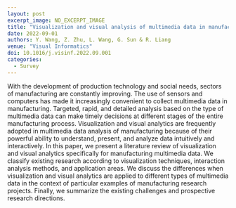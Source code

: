 ```yaml
---
layout: post
excerpt_image: NO_EXCERPT_IMAGE
title: "Visualization and visual analysis of multimedia data in manufacturing: A survey"
date: 2022-09-01
authors: Y. Wang, Z. Zhu, L. Wang, G. Sun & R. Liang
venue: "Visual Informatics"
doi: 10.1016/j.visinf.2022.09.001
categories:
  - Survey
---
```

With the development of production technology and social needs, sectors of manufacturing are constantly improving. The use of sensors and computers has made it increasingly convenient to collect multimedia data in manufacturing. Targeted, rapid, and detailed analysis based on the type of multimedia data can make timely decisions at different stages of the entire manufacturing process. Visualization and visual analytics are frequently adopted in multimedia data analysis of manufacturing because of their powerful ability to understand, present, and analyze data intuitively and interactively. In this paper, we present a literature review of visualization and visual analytics specifically for manufacturing multimedia data. We classify existing research according to visualization techniques, interaction analysis methods, and application areas. We discuss the differences when visualization and visual analytics are applied to different types of multimedia data in the context of particular examples of manufacturing research projects. Finally, we summarize the existing challenges and prospective research directions.

